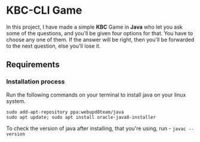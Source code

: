 # KBC-CLI Game

In this project, I have made a simple **KBC** Game in **Java** who let you ask some of the questions, and you'll be given four options for that. You have to choose any one of them. If the answer will be right, then you'll be forwarded to the next question, else you'll lose it.

## Requirements
### Installation process 

Run the following commands on your terminal to install java on your linux system.

```
sudo add-apt-repository ppa:webupd8team/java
sudo apt update; sudo apt install oracle-java8-installer
```

To check the version of java after installing, that you're using, run -
`javac --version`
